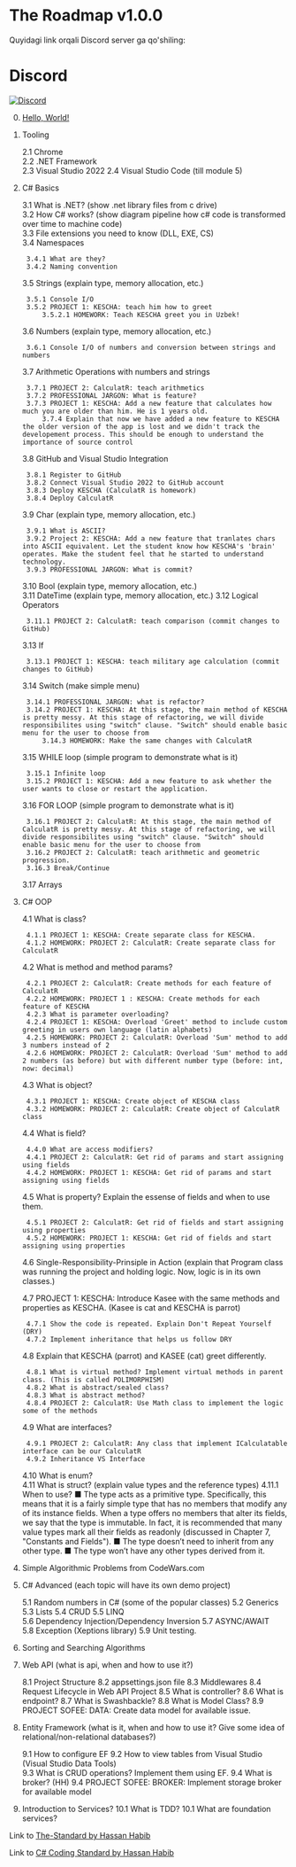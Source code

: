 # The Roadmap v1.0.0

Quyidagi link orqali Discord server ga qo'shiling:
# Discord
[![Discord](https://discord.com/api/guilds/934130100008538142/widget.png?style=banner2)](https://discord.gg/b2cWdbFj)

0. [Hello, World!](https://github.com/ElbekDeveloper/The-Roadmap/blob/master/0.%20Hello%20World!/0.%20Introduction.md)

2. Tooling 

    2.1 Chrome  
    2.2 .NET Framework  
    2.3 Visual Studio 2022 
    2.4 Visual Studio Code (till module 5) 

3. C# Basics  

    3.1 What is .NET? (show .net library files from c drive)  
    3.2 How C# works? (show diagram pipeline how c# code is transformed over time to machine code)  
    3.3 File extensions you need to know (DLL, EXE, CS)  
    3.4 Namespaces  

        3.4.1 What are they?   
        3.4.2 Naming convention
    3.5 Strings (explain type, memory allocation, etc.)  

        3.5.1 Console I/O
        3.5.2 PROJECT 1: KESCHA: teach him how to greet
            3.5.2.1 HOMEWORK: Teach KESCHA greet you in Uzbek!
    3.6 Numbers (explain type, memory allocation, etc.)  

        3.6.1 Console I/O of numbers and conversion between strings and numbers 
    3.7 Arithmetic Operations with numbers and strings   
    
        3.7.1 PROJECT 2: CalculatR: teach arithmetics 
        3.7.2 PROFESSIONAL JARGON: What is feature? 
        3.7.3 PROJECT 1: KESCHA: Add a new feature that calculates how much you are older than him. He is 1 years old.
            3.7.4 Explain that now we have added a new feature to KESCHA the older version of the app is lost and we didn't track the developement process. This should be enough to understand the importance of source control 
    3.8 GitHub and Visual Studio Integration  

        3.8.1 Register to GitHub
        3.8.2 Connect Visual Studio 2022 to GitHub account 
        3.8.3 Deploy KESCHA (CalculatR is homework) 
        3.8.4 Deploy CalculatR
    3.9 Char (explain type, memory allocation, etc.)  

        3.9.1 What is ASCII?
        3.9.2 Project 2: KESCHA: Add a new feature that tranlates chars into ASCII equivalent. Let the student know how KESCHA's 'brain' operates. Make the student feel that he started to understand technology. 
        3.9.3 PROFESSIONAL JARGON: What is commit?  
    3.10 Bool (explain type, memory allocation, etc.)  
    3.11 DateTime (explain type, memory allocation, etc.) 
    3.12 Logical Operators   

        3.11.1 PROJECT 2: CalculatR: teach comparison (commit changes to GitHub)
    3.13 If  
       
        3.13.1 PROJECT 1: KESCHA: teach military age calculation (commit changes to GitHub)
    3.14 Switch (make simple menu)  

        3.14.1 PROFESSIONAL JARGON: what is refactor?
        3.14.2 PROJECT 1: KESCHA: At this stage, the main method of KESCHA is pretty messy. At this stage of refactoring, we will divide responsibilites using "switch" clause. "Switch" should enable basic menu for the user to choose from 
            3.14.3 HOMEWORK: Make the same changes with CalculatR
    3.15 WHILE loop (simple program to demonstrate what is it)  
     
        3.15.1 Infinite loop
        3.15.2 PROJECT 1: KESCHA: Add a new feature to ask whether the user wants to close or restart the application. 
    3.16 FOR LOOP (simple program to demonstrate what is it)  

        3.16.1 PROJECT 2: CalculatR: At this stage, the main method of CalculatR is pretty messy. At this stage of refactoring, we will divide responsibilites using "switch" clause. "Switch" should enable basic menu for the user to choose from
        3.16.2 PROJECT 2: CalculatR: teach arithmetic and geometric progression.
        3.16.3 Break/Continue
    3.17 Arrays  
4. C# OOP

    4.1 What is class?  

        4.1.1 PROJECT 1: KESCHA: Create separate class for KESCHA.
        4.1.2 HOMEWORK: PROJECT 2: CalculatR: Create separate class for  CalculatR
    4.2 What is method and method params?  

        4.2.1 PROJECT 2: CalculatR: Create methods for each feature of CalculatR
        4.2.2 HOMEWORK: PROJECT 1 : KESCHA: Create methods for each feature of KESCHA
        4.2.3 What is parameter overloading?
        4.2.4 PROJECT 1: KESCHA: Overload 'Greet' method to include custom greeting in users own language (latin alphabets)
        4.2.5 HOMEWORK: PROJECT 2: CalculatR: Overload 'Sum' method to add 3 numbers instead of 2
        4.2.6 HOMEWORK: PROJECT 2: CalculatR: Overload 'Sum' method to add 2 numbers (as before) but with different number type (before: int, now: decimal)
    4.3 What is object?  

        4.3.1 PROJECT 1: KESCHA: Create object of KESCHA class
        4.3.2 HOMEWORK: PROJECT 2: CalculatR: Create object of CalculatR class
    4.4 What is field?  

        4.4.0 What are access modifiers?
        4.4.1 PROJECT 2: CalculatR: Get rid of params and start assigning using fields
        4.4.2 HOMEWORK: PROJECT 1: KESCHA: Get rid of params and start assigning using fields
    4.5 What is property? Explain the essense of fields and when to use them.  
      
        4.5.1 PROJECT 2: CalculatR: Get rid of fields and start assigning using properties
        4.5.2 HOMEWORK: PROJECT 1: KESCHA: Get rid of fields and start assigning using properties
    4.6 Single-Responsibility-Prinsiple in Action (explain that Program class was running the project and holding logic. Now, logic is in its own classes.)  

    4.7 PROJECT 1: KESCHA: Introduce Kasee with the same methods and properties as KESCHA. (Kasee is cat and KESCHA is parrot)  

        4.7.1 Show the code is repeated. Explain Don't Repeat Yourself (DRY)
        4.7.2 Implement inheritance that helps us follow DRY
    4.8 Explain that KESCHA (parrot) and KASEE (cat) greet differently.   

        4.8.1 What is virtual method? Implement virtual methods in parent class. (This is called POLIMORPHISM)
        4.8.2 What is abstract/sealed class? 
        4.8.3 What is abstract method? 
        4.8.4 PROJECT 2: CalculatR: Use Math class to implement the logic some of the methods
    4.9 What are interfaces?  

        4.9.1 PROJECT 2: CalculatR: Any class that implement ICalculatable interface can be our CalculatR
        4.9.2 Inheritance VS Interface
    4.10 What is enum?  
    4.11 What is struct? (explain value types and the reference types)
        4.11.1 When to use?
            ■ The type acts as a primitive type. Specifically, this means that it is a fairly simple type that has
            no members that modify any of its instance fields. When a type offers no members that alter
            its fields, we say that the type is immutable. In fact, it is recommended that many value types
            mark all their fields as readonly (discussed in Chapter 7, "Constants and Fields").
            ■ The type doesn’t need to inherit from any other type.
            ■ The type won’t have any other types derived from it.

5. Simple Algorithmic Problems from CodeWars.com 

6. C# Advanced (each topic will have its own demo project)  

    5.1 Random numbers in C# (some of the popular classes)
    5.2 Generics 
    5.3 Lists
    5.4 CRUD
    5.5 LINQ   
    5.6 Dependency Injection/Dependency Inversion
    5.7 ASYNC/AWAIT  
    5.8 Exception (Xeptions library)
    5.9 Unit testing.

7. Sorting and Searching Algorithms 

8. Web API (what is api, when and how to use it?)  

    8.1 Project Structure
    8.2 appsettings.json file
    8.3 Middlewares 
    8.4 Request Lifecycle in Web API Project
    8.5 What is controller?
    8.6 What is endpoint?
    8.7 What is Swashbackle? 
    8.8 What is Model Class?
    8.9 PROJECT SOFEE: DATA: Create data model for available issue.

9. Entity Framework (what is it, when and how to use it? Give some idea of relational/non-relational databases?)
   
   9.1 How to configure EF
   9.2 How to view tables from Visual Studio (Visual Studio Data Tools)   
   9.3 What is CRUD operations? Implement them using EF.
   9.4 What is broker? (HH)
   9.4 PROJECT SOFEE: BROKER: Implement storage broker for available model 


10. Introduction to Services?
    10.1 What is TDD?
    10.1 What are foundation services? 


Link to [The-Standard by Hassan Habib](https://github.com/hassanhabib/The-Standard)

Link to [C# Coding Standard by Hassan Habib](https://github.com/hassanhabib/CSharpCodingStandard)



    
